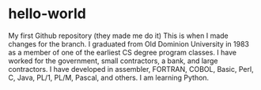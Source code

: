 # hello-world
My first Github repository (they made me do it)
This is when I made changes for the branch.
I graduated from Old Dominion University in 1983 as a member of one of the earliest CS degree program classes.
I have worked for the government, small contractors, a bank, and large contractors.  I have developed in assembler, FORTRAN, COBOL, Basic, Perl, C, Java, PL/1, PL/M, Pascal, and others.  I am learning Python.
